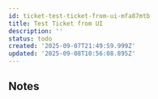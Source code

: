 ```yaml
---
id: ticket-test-ticket-from-ui-mfa87mtb
title: Test Ticket from UI
description: ''
status: todo
created: '2025-09-07T21:49:59.999Z'
updated: '2025-09-08T10:56:08.895Z'
---
```


## Notes
